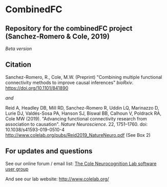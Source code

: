 # CombinedFC
## Repository for the combinedFC project (Sanchez-Romero &amp; Cole, 2019)
_Beta version_

## Citation
Sanchez-Romero, R., Cole, M.W. (Preprint) "Combining multiple functional connectivity methods to improve causal inferences" _bioRxiv_. https://doi.org/10.1101/841890

_and_

Reid A, Headley DB, Mill RD, Sanchez-Romero R, Uddin LQ, Marinazzo D, Lurie DJ, Valdés-Sosa PA, Hanson SJ, Biswal BB, Calhoun V, Poldrack RA, Cole MW (2019). "Advancing functional connectivity research from association to causation". _Nature Neuroscience_. 22, 1751–1760. doi: 10.1038/s41593-019-0510-4
http://www.colelab.org/pubs/Reid2019_NatureNeuro.pdf
(See Box 2)

## For updates and questions
See our online forum / email list:
<a href="https://groups.google.com/forum/#!forum/coleneurolab_users">The Cole Neurocognition Lab software user group</a>

And see our lab website:
http://www.colelab.org/

